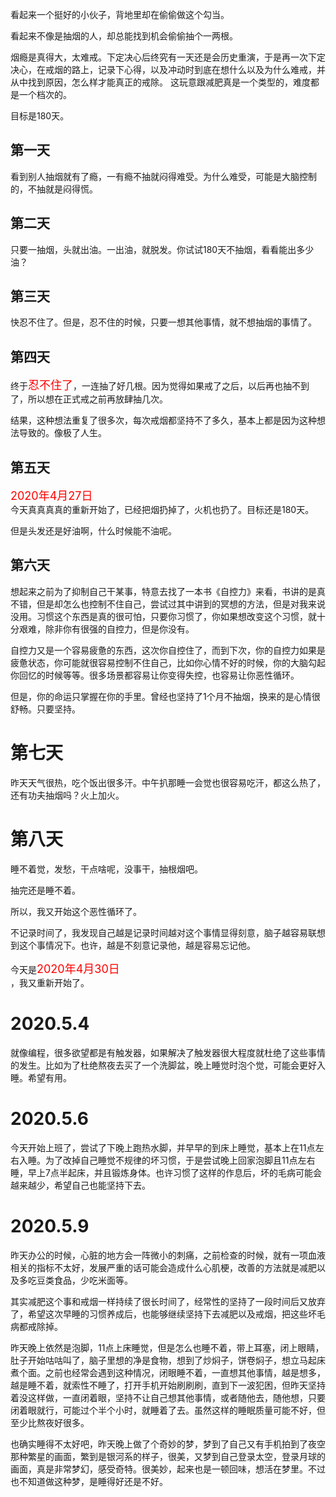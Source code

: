 看起来一个挺好的小伙子，背地里却在偷偷做这个勾当。

看起来不像是抽烟的人，却总能找到机会偷偷抽个一两根。

烟瘾是真得大，太难戒。下定决心后终究有一天还是会历史重演，于是再一次下定决心，在戒烟的路上，记录下心得，以及冲动时到底在想什么以及为什么难戒，并从中找到原因，怎么样才能真正的戒除。
这玩意跟减肥真是一个类型的，难度都是一个档次的。

目标是180天。

## 第一天
看到别人抽烟就有了瘾，一有瘾不抽就闷得难受。为什么难受，可能是大脑控制的，不抽就是闷得慌。

## 第二天
只要一抽烟，头就出油。一出油，就脱发。你试试180天不抽烟，看看能出多少油？
## 第三天
快忍不住了。但是，忍不住的时候，只要一想其他事情，就不想抽烟的事情了。

## 第四天
终于<font size=4 color=red>忍不住了</font>，一连抽了好几根。因为觉得如果戒了之后，以后再也抽不到了，所以想在正式戒之前再放肆抽几次。

结果，这种想法重复了很多次，每次戒烟都坚持不了多久，基本上都是因为这种想法导致的。像极了人生。

## 第五天
<font size=4 color=red>2020年4月27日</font><br>
今天真真真真的重新开始了，已经把烟扔掉了，火机也扔了。目标还是180天。

但是头发还是好油啊，什么时候能不油呢。
## 第六天
想起来之前为了抑制自己干某事，特意去找了一本书《自控力》来看，书讲的是真不错，但是却怎么也控制不住自己，尝试过其中讲到的冥想的方法，但是对我来说没用。习惯这个东西是真的很可怕，只要你习惯了，你如果想改变这个习惯，就十分艰难，除非你有很强的自控力，但是你没有。

自控力又是一个容易疲惫的东西，这次你自控住了，而到下次，你的自控力如果是疲惫状态，你可能就很容易控制不住自己，比如你心情不好的时候，你的大脑勾起你回忆的时候等等。很多场景都容易让你变得失控，也容易让你恶性循环。

但是，你的命运只掌握在你的手里。曾经也坚持了1个月不抽烟，换来的是心情很舒畅。只要坚持。

# 第七天
昨天天气很热，吃个饭出很多汗。中午扒那睡一会觉也很容易吃汗，都这么热了，还有功夫抽烟吗？火上加火。

# 第八天
睡不着觉，发愁，干点啥呢，没事干，抽根烟吧。

抽完还是睡不着。

所以，我又开始这个恶性循环了。

不记录时间了，我发现自己越是记录时间越对这个事情显得刻意，脑子越容易联想到这个事情况下。也许，越是不刻意记录他，越是容易忘记他。

今天是<font size=4 color=red>2020年4月30日</font><br>，我又重新开始了。

# 2020.5.4
就像编程，很多欲望都是有触发器，如果解决了触发器很大程度就杜绝了这些事情的发生。比如为了杜绝熬夜去买了一个洗脚盆，晚上睡觉时泡个觉，可能会更好入睡。希望有用。

# 2020.5.6
今天开始上班了，尝试了下晚上跑热水脚，并早早的到床上睡觉，基本上在11点左右入睡。为了改掉自己睡觉不规律的坏习惯，于是尝试晚上回家泡脚且11点左右睡，早上7点半起床，并且锻炼身体。也许习惯了这样的作息后，坏的毛病可能会越来越少，希望自己也能坚持下去。

# 2020.5.9
昨天办公的时候，心脏的地方会一阵微小的刺痛，之前检查的时候，就有一项血液相关的指标不太好，发展严重的话可能会造成什么心肌梗，改善的方法就是减肥以及多吃豆类食品，少吃米面等。

其实减肥这个事和戒烟一样持续了很长时间了，经常性的坚持了一段时间后又放弃了，希望这次早睡的习惯养成后，也能够继续坚持下去减肥以及戒烟，把这些坏毛病都戒除掉。

昨天晚上依然是泡脚，11点上床睡觉，但是怎么也睡不着，带上耳塞，闭上眼睛，肚子开始咕咕叫了，脑子里想的净是食物，想到了炒焖子，饼卷焖子，想立马起床煮个面。之前也经常会遇到这种情况，闭眼睡不着，一直想其他事情，越是想多，越是睡不着，就索性不睡了，打开手机开始刷刷刷，直到下一波犯困，但昨天坚持着没这样做，一直闭着眼，坚持不让自己想其他事情，或者随他去，随他想，只要闭着眼就行，可能过个半个小时，就睡着了去。虽然这样的睡眠质量可能不好，但至少比熬夜好很多。

也确实睡得不太好吧，昨天晚上做了个奇妙的梦，梦到了自己又有手机拍到了夜空那种繁星的画面，繁到是银河系的样子，很美，又梦到自己登录太空，登录月球的画面，真是非常梦幻，感受奇特。很美妙，起来也是一顿回味，想活在梦里。不过也不知道做这种梦，是睡得好还是不好。